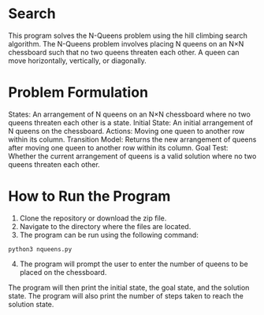# Search

This program solves the N-Queens problem using the hill climbing search algorithm. The N-Queens problem involves placing N queens on an N×N chessboard such that no two queens threaten each other. A queen can move horizontally, vertically, or diagonally.

# Problem Formulation

States: An arrangement of N queens on an N×N chessboard where no two queens threaten each other is a state.
Initial State: An initial arrangement of N queens on the chessboard.
Actions: Moving one queen to another row within its column.
Transition Model: Returns the new arrangement of queens after moving one queen to another row within its column.
Goal Test: Whether the current arrangement of queens is a valid solution where no two queens threaten each other.

# How to Run the Program

1. Clone the repository or download the zip file.
2. Navigate to the directory where the files are located.
3. The program can be run using the following command:
```
python3 nqueens.py
```
4. The program will prompt the user to enter the number of queens to be placed on the chessboard.

The program will then print the initial state, the goal state, and the solution state. The program will also print the number of steps taken to reach the solution state.

